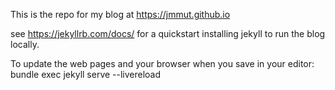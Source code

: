 This is the repo for my blog at https://jmmut.github.io

see https://jekyllrb.com/docs/ for a quickstart installing jekyll to run the
blog locally.

To update the web pages and your browser when you save in your editor:
bundle exec jekyll serve --livereload
